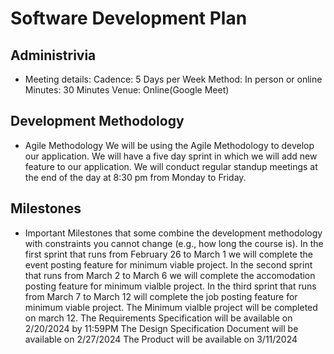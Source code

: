# Software Development Plan

## Administrivia

- Meeting details:
  Cadence: 5 Days per Week
  Method: In person or online
  Minutes: 30 Minutes
  Venue: Online(Google Meet)

## Development Methodology

- Agile Methodology
  We will be using the Agile Methodology to develop our application. We will have a five day sprint in which we will add new feature to our application. We will conduct regular standup meetings at the end of the day at 8:30 pm from Monday to Friday.

## Milestones

- Important Milestones that some combine the development methodology with constraints you cannot change (e.g., how long the course is).
  In the first sprint that runs from February 26 to March 1 we will complete the event posting feature for minimum viable project.
  In the second sprint that runs from March 2 to March 6 we will complete the accomodation posting feature for minimum vialble project.
  In the third sprint that runs from March 7 to March 12 will complete the job posting feature for minimum viable project.
  The Minimum vialble project will be completed on march 12.
  The Requirements Specification will be available on 2/20/2024 by 11:59PM
  The Design Specification Document will be available on 2/27/2024
  The Product will be available on 3/11/2024

